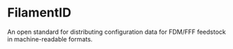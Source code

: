 FilamentID
==========

An open standard for distributing configuration data for FDM/FFF feedstock in machine-readable formats.
